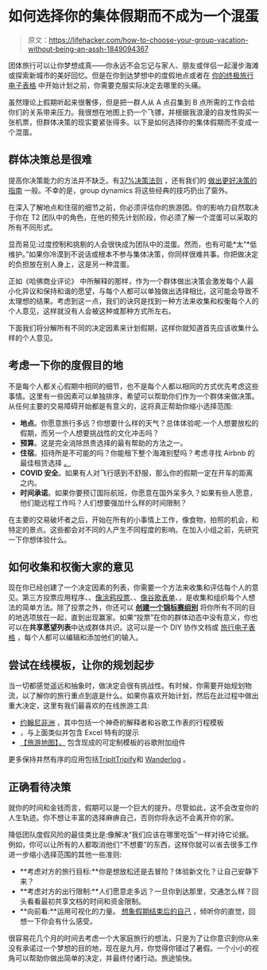# 如何选择你的集体假期而不成为一个混蛋

> 原文：<https://lifehacker.com/how-to-choose-your-group-vacation-without-being-an-assh-1849094367>

团体旅行可以让你梦想成真——你永远不会忘记与家人、朋友或伴侣一起漫步海滩或探索新城市的美好回忆。但是在你到达梦想中的度假地点或者在 [你的终极旅行电子表格](https://lifehacker.com/how-to-create-the-ultimate-travel-spreadsheet-and-why-1848623260) 中开始计划之前，你需要克服实际决定去哪里的头痛。



虽然理论上假期听起来很奢侈，但是把一群人从 A 点召集到 B 点所需的工作会给你们的关系带来压力。我很想在地图上扔一个飞镖，并根据我浪漫的自发性购买一张机票，但群体决策的现实要紧张得多。以下是如何选择你的集体假期而不变成一个混蛋。

## 群体决策总是很难

提高你决策能力的方法并不缺乏。有[37%决策法则](https://lifehacker.com/use-the-37-rule-to-make-better-decisions-1848916008) ，还有我们的 [做出更好决策的指南](https://lifehacker.com/how-to-make-better-decisions-1829224542) 一般。不幸的是，group dynamics 将这些经典的技巧扔出了窗外。

在深入了解地点和住宿的细节之前，你必须评估你的旅游团。你的影响力自然取决于你在 T2 团队中的角色，在他的预先计划阶段，你必须了解一个混蛋可以采取的所有不同形式。

显而易见:过度控制和挑剔的人会很快成为团队中的混蛋。然而，也有可能*太“*低维护。”如果你冷漠到不说话或根本不参与集体决策，你同样很难共事。你把做决定的负担放在别人身上，这是另一种混蛋。

正如《哈佛商业评论》 中所解释的那样，作为一个群体做出决策会激发每个人最小化异议和保持和谐的愿望，与每个人都可以单独做出选择相比，这可能会导致不太理想的结果。考虑到这一点，我们的诀窍是找到一种方法来收集和权衡每个人的个人意见，这样就没有人会被这种或那种方式所左右。

下面我们将分解所有不同的决定因素来计划假期，这样你就知道首先应该收集什么样的个人意见。

## 考虑一下你的度假目的地

不是每个人都关心假期中相同的细节，也不是每个人都以相同的方式优先考虑这些事情。这里有一些因素可以单独排序，希望可以帮助你们作为一个群体来做决策。从任何主要的交易障碍开始都是有意义的，这将真正帮助你缩小选择范围:

*   **地点**。你愿意旅行多远？你想要什么样的天气？总体体验呢:一个人想要放松的假期，而另一个人想要挑战性的文化冲击吗？
*   **预算**。这是完全消除昂贵选择的最有帮助的方法之一。
*   **住宿**。招待所是不可能的吗？你能租下整个海滩别墅吗？考虑寻找 Airbnb 的最佳租赁选择 [。](https://lifehacker.com/the-best-vacation-rental-alternatives-to-airbnb-1849088885)
*   **COVID 安全**。如果有人对飞行感到不舒服，那么你的假期一定在开车的距离之内。
*   **时间承诺**。如果你要预订国际航班，你愿意在国外呆多久？如果有些人愿意，他们能远程工作吗？人们想要强加什么样的时间限制？

在主要的交易破坏者之后，开始在所有的小事情上工作，像食物，拍照的机会，和特定的景点。这些都会对不同的人产生不同程度的影响。在加入小组之前，先研究一下你想体验什么。

## **如何收集和权衡大家的意见**

现在你已经创建了一个决定因素的列表，你需要一个方法来收集和评估每个人的意见。第三方投票应用程序、、[像涂鸦投票](https://doodle.com/make-a-poll)、、[像谷歌表单](https://www.google.com/forms/about/)、，是收集和组织每个人想法的简单方法。除了投票之外，你还可以 [**创建一个锦标赛组别**](https://challonge.com/tournament/bracket_generator) 将你所有不同的目的地选项放在一起，直到出现赢家。如果“投票”在你的群体动态中没有意义，你也可以在**共享愿望列表**中达成群体共识。这可以是一个 DIY 协作文档或 [旅行电子表格](https://lifehacker.com/how-to-create-the-ultimate-travel-spreadsheet-and-why-1848623260) ，每个人都可以编辑和添加他们的输入。

## **尝试在线模板，让你的规划起步**

当一切都感觉遥远和抽象时，做决定会很有挑战性。有时候，你需要开始规划物流，以了解你的旅行重点到底是什么。如果你喜欢开始计划，然后在此过程中做出重大决定，这里有我们最喜欢的在线旅游工具:

*   [约翰尼非洲](https://johnnyafrica.com/travel-itinerary-planning-spreadsheet/) ，其中包括一个神奇的解释者和谷歌工作表的行程模板
*   ，与上面类似并包含 Excel 特有的提示
*   [【旅游地图】，](https://workspace.google.com/marketplace/app/travel_mapper/412821700766) 包含现成的可定制模板的谷歌附加组件

更多保持井然有序的应用包括[TripIt](https://www.tripit.com/web)[Tripify](https://apps.apple.com/us/app/tripify-travel-better/id1138434260)和 [Wanderlog](https://apps.apple.com/us/app/wanderlog-travel-planner/id1476732439) 。

## **正确看待决策**

就你的时间和金钱而言，假期可以是一个巨大的提升。尽管如此，这不会改变你的人生轨迹。你不想让丰富的选择麻痹自己，否则你将永远不会离开你的家。

降低团队度假风险的最佳类比是:像解决“我们应该在哪里吃饭”一样对待它论据。例如，你可以让所有的人都取消他们“不想要”的东西，这样你就可以省去很多工作进一步缩小选择范围的其他一些准则:

*   **考虑对方的旅行目标:**你是想放松还是去冒险？体验新文化？让自己安静下来？
*   **考虑对方的出行限制:**人们愿意走多远？一旦你到达那里，交通怎么样？回头看看最初共享文档的时间和资金限制。
*   **向前看:**运用可视化的力量。 [想象假期结束后的自己](http://lifehacker.com/go-back-to-the-future-to-make-better-decisions-1473929676) ，倾听你的直觉，回想一下你会有什么感受。

很容易花几个月的时间去考虑一个大家庭旅行的想法，只是为了让你意识到你从来没有承诺过一个梦想的目的地，现在是九月，你觉得你错过了暑假。一个小小的视角可以帮助你做出简单的决定，并最终付诸行动。旅途愉快。